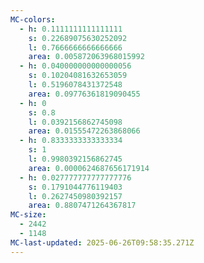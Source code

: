 ```yaml
---
MC-colors:
  - h: 0.1111111111111111
    s: 0.22689075630252092
    l: 0.7666666666666666
    area: 0.005872063968015992
  - h: 0.040000000000000056
    s: 0.10204081632653059
    l: 0.5196078431372548
    area: 0.09776361819090455
  - h: 0
    s: 0.8
    l: 0.0392156862745098
    area: 0.01555472263868066
  - h: 0.8333333333333334
    s: 1
    l: 0.9980392156862745
    area: 0.0000624687656171914
  - h: 0.027777777777777776
    s: 0.1791044776119403
    l: 0.2627450980392157
    area: 0.8807471264367817
MC-size:
  - 2442
  - 1148
MC-last-updated: 2025-06-26T09:58:35.271Z
---
```

